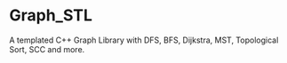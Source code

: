 # Graph_STL
A templated C++ Graph Library with DFS, BFS, Dijkstra, MST, Topological Sort, SCC and more.
